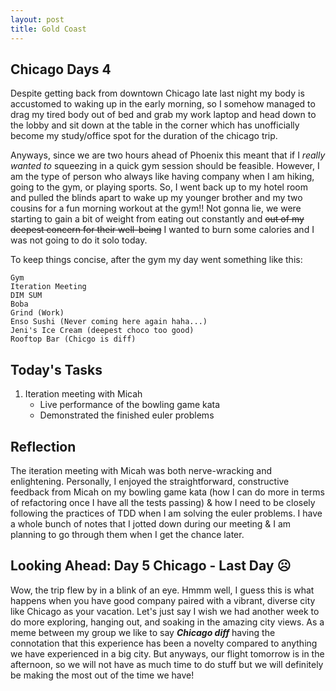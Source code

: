 ```yaml
---
layout: post
title: Gold Coast
---
```


## Chicago Days 4

Despite getting back from downtown Chicago late last night my body is accustomed to waking up in the early morning, so I somehow managed to drag my tired body out of bed and grab my work laptop and head down to the lobby and sit down at the table in the corner which has unofficially become my study/office spot for the duration of the chicago trip. 

Anyways, since we are two hours ahead of Phoenix this meant that if I _really wanted to_ squeezing in a quick gym session should be feasible. However, I am the type of person who always like having company when I am hiking, going to the gym, or playing sports. So, I went back up to my hotel room and pulled the blinds apart to wake up my younger brother and my two cousins for a fun morning workout at the gym!! Not gonna lie, we were starting to gain a bit of weight from eating out constantly and ~~out of my deepest concern for their well-being~~ I wanted to burn some calories and I was not going to do it solo today. 

To keep things concise, after the gym my day went something like this: 
```
Gym 
Iteration Meeting 
DIM SUM 
Boba
Grind (Work) 
Enso Sushi (Never coming here again haha...)
Jeni's Ice Cream (deepest choco too good) 
Rooftop Bar (Chicgo is diff) 
```

## Today's Tasks
1. Iteration meeting with Micah
    - Live performance of the bowling game kata
    - Demonstrated the finished euler problems  

## Reflection 

The iteration meeting with Micah was both nerve-wracking and enlightening. Personally, I enjoyed the straightforward, constructive feedback from Micah on my bowling game kata (how I can do more in terms of refactoring once I have all the tests passing) & how I need to be closely following the practices of TDD when I am solving the euler problems. I have a whole bunch of notes that I jotted down during our meeting & I am planning to go through them when I get the chance later.  


## Looking Ahead: Day 5 Chicago - Last Day :frowning_face:

Wow, the trip flew by in a blink of an eye. Hmmm well, I guess this is what happens when you have good company paired with a vibrant, diverse city like Chicago as your vacation. Let's just say I wish we had another week to do more exploring, hanging out, and soaking in the amazing city views. As a meme between my group we like to say **_Chicago diff_** having the connotation that this experience has been a novelty compared to anything we have experienced in a big city. But anyways, our flight tomorrow is in the afternoon, so we will not have as much time to do stuff but we will definitely be making the most out of the time we have!
